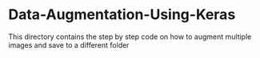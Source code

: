 # Data-Augmentation-Using-Keras
This directory contains the step by step code on how to augment multiple images and save to a different folder
